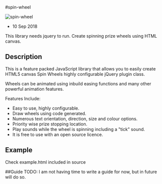 #spin-wheel

![spin-wheel](https://github.com/harish282/spin-wheel/blob/master/screen.png)

- 10 Sep 2018

This library needs jquery to run. 
Create spinning prize wheels using HTML canvas.

## Description

This is a feature packed JavaScript library that allows you to easily create HTML5 canvas Spin Wheels highly configurable jQuery plugin class.

Wheels can be animated using inbuild easing functions and many other powerful animation features.

Features Include:
* Easy to use, highly configurable.
* Draw wheels using code generated.
* Numerous text orientation, direction, size and colour options.
* Priority wise prize stopping location.
* Play sounds while the wheel is spinning including a "tick" sound.
* It is free to use with an open source licence.

## Example
Check example.html included in source

##Guide
TODO: I am not having time to write a guide for now, but in future will do so. 

